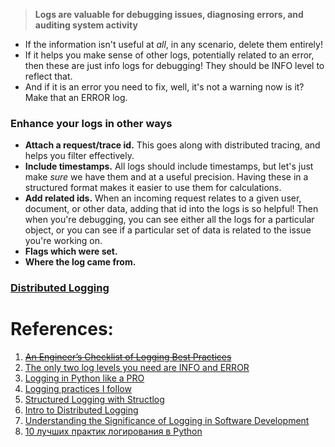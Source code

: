 > **Logs are valuable for debugging issues, diagnosing errors, and auditing system activity**

- If the information isn't useful at _all_, in any scenario, delete them entirely!
- If it helps you make sense of other logs, potentially related to an error, then these are just info logs for debugging! They should be INFO level to reflect that.
- And if it is an error you need to fix, well, it's not a warning now is it? Make that an ERROR log.

### Enhance your logs in other ways

- **Attach a request/trace id.** This goes along with distributed tracing, and helps you filter effectively.
- **Include timestamps.** All logs should include timestamps, but let's just make _sure_ we have them and at a useful precision. Having these in a structured format makes it easier to use them for calculations.
- **Add related ids.** When an incoming request relates to a given user, document, or other data, adding that id into the logs is so helpful! Then when you're debugging, you can see either all the logs for a particular object, or you can see if a particular set of data is related to the issue you're working on.
- **Flags which were set.** 
- **Where the log came from.** 

### [Distributed Logging](Distributed%20Logging.md)

# References:

1. ~~[An Engineer’s Checklist of Logging Best Practices](https://www.honeycomb.io/blog/engineers-checklist-logging-best-practices?utm_source=substack&utm_medium=email)~~
2. [The only two log levels you need are INFO and ERROR](https://ntietz.com/blog/the-only-two-log-levels-you-need-are-info-and-error/?ref=architecturenotes.co)
3. [Logging in Python like a PRO](https://guicommits.com/how-to-log-in-python-like-a-pro/)
4. [Logging practices I follow](https://www.16elt.com/2023/01/06/logging-practices-I-follow/)
5. [Structured Logging with Structlog](https://bitestreams.com/blog/structured_logging/)
6. [Intro to Distributed Logging](https://blog.treasuredata.com/blog/2016/08/03/distributed-logging-architecture-in-the-container-era/)
7. [Understanding the Significance of Logging in Software Development](https://medium.com/geekculture/understanding-the-significance-of-logging-in-software-development-bd7d1dce284)
8. [10 лучших практик логирования в Python](https://habr.com/ru/companies/ruvds/articles/766010/)